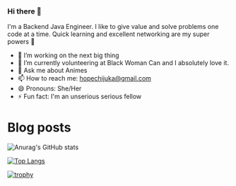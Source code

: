 ### Hi there 👋


I'm a Backend Java Engineer. I like to give value and solve problems one code at a time. Quick learning and excellent networking are my super powers :muscle:

- 🔭 I’m working on the next big thing
- 🌱 I’m currently volunteering at Black Woman Can and I absolutely love it.
- 💬 Ask me about Animes
- 📫 How to reach me: hopechijuka@gmail.com
- 😄 Pronouns: She/Her
- ⚡ Fun fact: I'm an unserious serious fellow

# Blog posts
<!-- BLOG-POST-LIST:START -->
<!-- BLOG-POST-LIST:END -->


![Anurag's GitHub stats](https://github-readme-stats.vercel.app/api?username=Hopeuche360&show_icons=true&theme=nord&count_private=true)

[![Top Langs](https://github-readme-stats.vercel.app/api/top-langs/?username=Hopeuche360&layout=compact&theme=nord)](https://github.com/Hopeuche360/github-readme-stats)

[![trophy](https://github-profile-trophy.vercel.app/?username=Hopeuche360&theme=nord&column=3)](https://github.com/Hopeuche360/github-profile-trophy)


